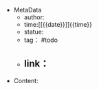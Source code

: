 - MetaData
	- author:
	- time:[[{{date}}]]{{time}}
	- statue:
	- tag： #todo 
	- link：
		- 
- Content: